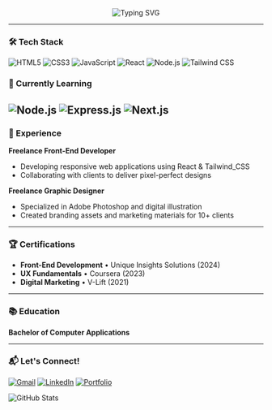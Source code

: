 <div align="center">
  <img src="https://readme-typing-svg.demolab.com?font=Fira+Code&pause=1000&color=22D3EE&center=true&vCenter=true&width=435&lines=Hi+👋+I'm+Akhil+Krishna+P;Front-End+Developer;UI+Enthusiast;Creative+Problem+Solver" alt="Typing SVG" />
</div>

---

### 🛠️ Tech Stack

![HTML5](https://img.shields.io/badge/-HTML5-E34F26?style=flat&logo=html5&logoColor=white)
![CSS3](https://img.shields.io/badge/-CSS3-1572B6?style=flat&logo=css3)
![JavaScript](https://img.shields.io/badge/-JavaScript-F7DF1E?style=flat&logo=javascript&logoColor=black)
![React](https://img.shields.io/badge/-React-61DAFB?style=flat&logo=react&logoColor=black)
![Node.js](https://img.shields.io/badge/-Node.js-339933?style=flat&logo=node.js&logoColor=white)
![Tailwind CSS](https://img.shields.io/badge/Tailwind_CSS-06B6D4?style=flat&logo=tailwind-css&logoColor=white)

### 🌱 Currently Learning

![Node.js](https://img.shields.io/badge/Node.js-339933?style=flat&logo=nodedotjs&logoColor=white)
![Express.js](https://img.shields.io/badge/Express.js-000000?style=flat&logo=express&logoColor=white)
![Next.js](https://img.shields.io/badge/Next.js-000000?style=flat&logo=nextdotjs&logoColor=white)
---

### 🚀 Experience

**Freelance Front-End Developer**  
- Developing responsive web applications using React & Tailwind_CSS
- Collaborating with clients to deliver pixel-perfect designs

**Freelance Graphic Designer**  
- Specialized in Adobe Photoshop and digital illustration
- Created branding assets and marketing materials for 10+ clients

---

### 🏆 Certifications
- **Front-End Development** • Unique Insights Solutions (2024)
- **UX Fundamentals** • Coursera (2023)
- **Digital Marketing** • V-Lift (2021)

---

### 📚 Education
**Bachelor of Computer Applications**  

---

### 📬 Let's Connect!
[![Gmail](https://img.shields.io/badge/-Email-D14836?style=flat&logo=gmail&logoColor=white)](mailto:akhil46krishna@gmail.com)
[![LinkedIn](https://img.shields.io/badge/-LinkedIn-0077B5?style=flat&logo=linkedin)](https://linkedin.com/in/yourprofile)
[![Portfolio](https://img.shields.io/badge/🌐-Portfolio-22D3EE)](https://yourportfolio.com)

![GitHub Stats](https://github-readme-stats.vercel.app/api?username=yourusername&show_icons=true&theme=radical)
